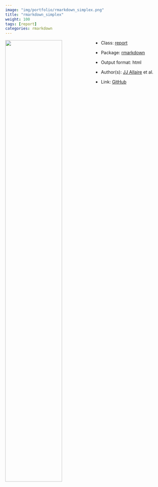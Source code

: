 ```yaml
---
image: "img/portfolio/rmarkdown_simplex.png"
title: "rmarkdown_simplex"
weight: 100
tags: [report]
categories: rmarkdown
---
```




<!--more-->

<p><a href="../../img/portfolio/rmarkdown_simplex.png"><img class = "jf-image-shadow" src="../../img/portfolio/rmarkdown_simplex.png", width="60%"  align="left"></a></p>



- Class: [report](../../tags/report)
- Package: [rmarkdown](rmarkdown)
- Output format: html

- Author(s): [JJ Allaire](https://github.com/jjallaire) et al.
- Link: [GitHub](https://github.com/rstudio/rmarkdown)



